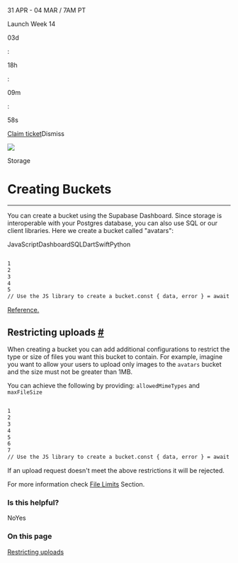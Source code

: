 31 APR - 04 MAR / 7AM PT

Launch Week 14

03d

:

18h

:

09m

:

58s

[Claim ticket](https://supabase.com/launch-week)Dismiss

![](https://supabase.com/docs/_next/image?url=%2Fdocs%2Fimg%2Flaunchweek%2F14%2Fpromo-banner-bg.png&w=3840&q=100&dpl=dpl_9WgBm3X43HXGqPuPh4vSvQgRaZyZ)

Storage

# Creating Buckets

* * *

You can create a bucket using the Supabase Dashboard. Since storage is interoperable with your Postgres database, you can also use SQL or our client libraries.
Here we create a bucket called "avatars":

JavaScriptDashboardSQLDartSwiftPython

```flex

1
2
3
4
5
// Use the JS library to create a bucket.const { data, error } = await supabase.storage.createBucket('avatars', {  public: true, // default: false})
```

[Reference.](https://supabase.com/docs/reference/javascript/storage-createbucket)

## Restricting uploads [\#](https://supabase.com/docs/guides/storage/buckets/creating-buckets\#restricting-uploads)

When creating a bucket you can add additional configurations to restrict the type or size of files you want this bucket to contain.
For example, imagine you want to allow your users to upload only images to the `avatars` bucket and the size must not be greater than 1MB.

You can achieve the following by providing: `allowedMimeTypes` and `maxFileSize`

```flex

1
2
3
4
5
6
7
// Use the JS library to create a bucket.const { data, error } = await supabase.storage.createBucket('avatars', {  public: true,  allowedMimeTypes: ['image/*'],  fileSizeLimit: '1MB',})
```

If an upload request doesn't meet the above restrictions it will be rejected.

For more information check [File Limits](https://supabase.com/docs/guides/storage/uploads/file-limits) Section.

### Is this helpful?

NoYes

### On this page

[Restricting uploads](https://supabase.com/docs/guides/storage/buckets/creating-buckets#restricting-uploads)